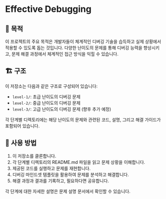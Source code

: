 # Effective Debugging

## 🎯 목적

이 프로젝트의 주요 목적은 개발자들이 체계적인 디버깅 기술을 습득하고 실제 상황에서 적용할 수 있도록 돕는 것입니다. 다양한 난이도의 문제를 통해 디버깅 능력을 향상시키고, 문제 해결 과정에서 체계적인 접근 방식을 익힐 수 있습니다.

## 🏗️ 구조

이 저장소는 다음과 같은 구조로 구성되어 있습니다:

- `level-1/`: 초급 난이도의 디버깅 문제
- `level-2/`: 중급 난이도의 디버깅 문제
- `level-3/`: 고급 난이도의 디버깅 문제 (향후 추가 예정)

각 단계별 디렉토리에는 해당 난이도의 문제와 관련된 코드, 설명, 그리고 해결 가이드가 포함되어 있습니다.

## 🚀 사용 방법

1. 이 저장소를 클론합니다.
2. 각 단계별 디렉토리의 README.md 파일을 읽고 문제 상황을 이해합니다.
3. 제공된 코드를 실행하고 문제를 재현합니다.
4. 디버깅 마인드셋 템플릿을 활용하여 문제를 분석하고 해결합니다.
5. 해결 과정과 결과를 기록하고, 필요하다면 공유합니다.

각 단계에 대한 자세한 설명은 문제 설명 문서에서 확인할 수 있습니다.
